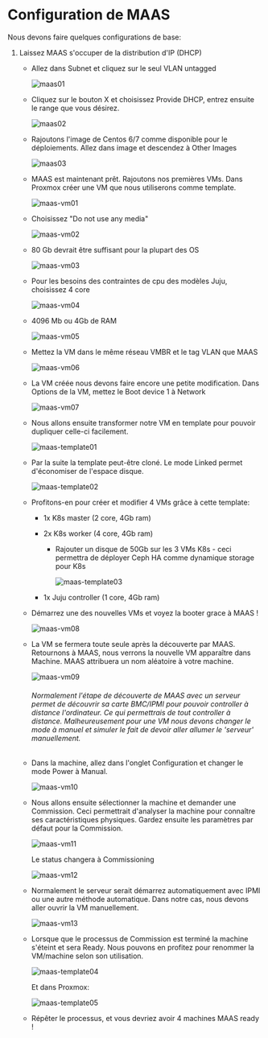 # Configuration de MAAS



Nous devons faire quelques configurations de base:

1. Laissez MAAS s'occuper de la distribution d'IP (DHCP)

   - Allez dans Subnet et cliquez sur le seul VLAN untagged

     ![maas01](uploads/maas01.png)

   - Cliquez sur le bouton X et choisissez Provide DHCP, entrez ensuite le range que vous désirez.

     ![maas02](uploads/maas02.png)

   - Rajoutons l'image de Centos 6/7 comme disponible pour le déploiements. Allez dans image et descendez à Other Images

     ![maas03](uploads/maas03.png)

   - MAAS est maintenant prêt. Rajoutons nos premières VMs. Dans Proxmox créer une VM que nous utiliserons comme template.

     ![maas-vm01](uploads/maas-vm01.png)

   - Choisissez "Do not use any media"

     ![maas-vm02](uploads/maas-vm02.png)

   - 80 Gb devrait être suffisant pour la plupart des OS

     ![maas-vm03](uploads/maas-vm03.png)

   - Pour les besoins des contraintes de cpu des modèles Juju, choisissez 4 core

     ![maas-vm04](uploads/maas-vm04.png)

   - 4096 Mb ou 4Gb de RAM

     ![maas-vm05](uploads/maas-vm05.png)

   - Mettez la VM dans le même réseau VMBR et le tag VLAN que MAAS

     ![maas-vm06](uploads/maas-vm06.png)

   - La VM créée nous devons faire encore une petite modification. Dans Options de la VM, mettez le Boot device 1 à Network

     ![maas-vm07](uploads/maas-vm07.png)

   - Nous allons ensuite transformer notre VM en template pour pouvoir dupliquer celle-ci facilement.

     ![maas-template01](uploads/maas-template01.png)

   - Par la suite la template peut-être cloné. Le mode Linked permet d'économiser de l'espace disque.

     ![maas-template02](uploads/maas-template02.png)

   - Profitons-en pour créer et modifier 4 VMs grâce à cette template:

     - 1x K8s master (2 core, 4Gb ram)

     - 2x K8s worker (4 core, 4Gb ram)

       - Rajouter un disque de 50Gb sur les 3 VMs K8s - ceci permettra de déployer Ceph HA comme dynamique storage pour K8s

         ![maas-template03](uploads/maas-template03.png)

     - 1x Juju controller (1 core, 4Gb ram)

   - Démarrez une des nouvelles VMs et voyez la booter grace à MAAS !

     ![maas-vm08](uploads/maas-vm08.png)

   - La VM se fermera toute seule après la découverte par MAAS. Retournons à MAAS, nous verrons la nouvelle VM apparaître dans Machine. MAAS attribuera un nom aléatoire à votre machine.

     ![maas-vm09](uploads/maas-vm09.png)

     

     ###### Normalement l'étape de découverte de MAAS avec un serveur permet de découvrir sa carte BMC/IPMI pour pouvoir controller à distance l'ordinateur. Ce qui permettrais de tout controller à distance. Malheureusement pour une VM nous devons changer le mode à manuel et simuler le fait de devoir aller allumer le 'serveur' manuellement.

   - Dans la machine, allez dans l'onglet Configuration et changer le mode Power à Manual.

     ![maas-vm10](uploads/maas-vm10.png)

   - Nous allons ensuite sélectionner la machine et demander une Commission. Ceci permettrait d'analyser la machine pour connaître ses caractéristiques physiques. Gardez ensuite les paramètres par défaut pour la Commission.

     ![maas-vm11](uploads/maas-vm11.png)

     Le status changera à Commissioning

     ![maas-vm12](uploads/maas-vm12.png)

   - Normalement le serveur serait démarrez automatiquement avec IPMI ou une autre méthode automatique. Dans notre cas, nous devons aller ouvrir la VM manuellement.

     ![maas-vm13](uploads/maas-vm13.png)

   - Lorsque que le processus de Commission est terminé la machine s'éteint et sera Ready. Nous pouvons en profitez pour renommer la VM/machine selon son utilisation.

     ![maas-template04](uploads/maas-template04.png)

     Et dans Proxmox:

     ![maas-template05](uploads/maas-template05.png)

   - Répêter le processus, et vous devriez avoir 4 machines MAAS ready !